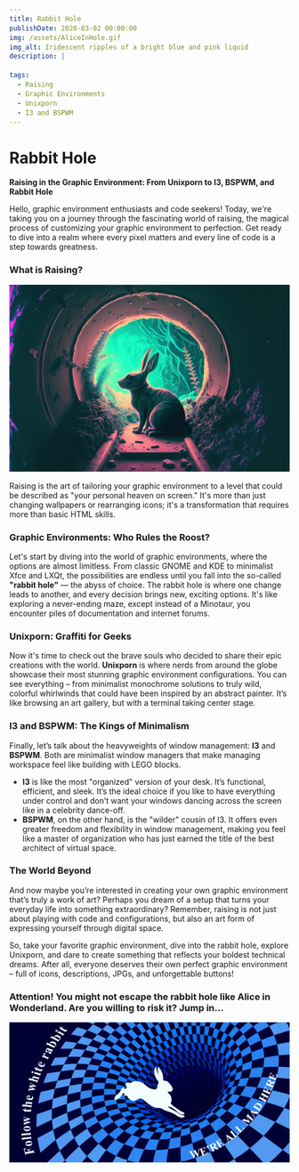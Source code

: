 ```yaml
---
title: Rabbit Hole
publishDate: 2020-03-02 00:00:00
img: /assets/AliceInHole.gif
img_alt: Iridescent ripples of a bright blue and pink liquid
description: |
 
tags:
  - Raising
  - Graphic Environments
  - Unixporn
  - I3 and BSPWM
---
```


# Rabbit Hole

**Raising in the Graphic Environment: From Unixporn to I3, BSPWM, and Rabbit Hole**

Hello, graphic environment enthusiasts and code seekers! Today, we're taking you on a journey through the fascinating world of raising, the magical process of customizing your graphic environment to perfection. Get ready to dive into a realm where every pixel matters and every line of code is a step towards greatness.

### **What is Raising?**

![Rabbit.jpg](../../assets/Rabbit.jpg)

Raising is the art of tailoring your graphic environment to a level that could be described as "your personal heaven on screen." It's more than just changing wallpapers or rearranging icons; it's a transformation that requires more than basic HTML skills.

### **Graphic Environments: Who Rules the Roost?**

Let's start by diving into the world of graphic environments, where the options are almost limitless. From classic GNOME and KDE to minimalist Xfce and LXQt, the possibilities are endless until you fall into the so-called **"rabbit hole"** — the abyss of choice. The rabbit hole is where one change leads to another, and every decision brings new, exciting options. It's like exploring a never-ending maze, except instead of a Minotaur, you encounter piles of documentation and internet forums.

### **Unixporn: Graffiti for Geeks**

Now it's time to check out the brave souls who decided to share their epic creations with the world. **Unixporn** is where nerds from around the globe showcase their most stunning graphic environment configurations. You can see everything – from minimalist monochrome solutions to truly wild, colorful whirlwinds that could have been inspired by an abstract painter. It’s like browsing an art gallery, but with a terminal taking center stage.

### **I3 and BSPWM: The Kings of Minimalism**

Finally, let’s talk about the heavyweights of window management: **I3** and **BSPWM**. Both are minimalist window managers that make managing workspace feel like building with LEGO blocks.

- **I3** is like the most "organized" version of your desk. It’s functional, efficient, and sleek. It’s the ideal choice if you like to have everything under control and don’t want your windows dancing across the screen like in a celebrity dance-off.
- **BSPWM**, on the other hand, is the "wilder" cousin of I3. It offers even greater freedom and flexibility in window management, making you feel like a master of organization who has just earned the title of the best architect of virtual space.

### **The World Beyond**

And now maybe you’re interested in creating your own graphic environment that’s truly a work of art? Perhaps you dream of a setup that turns your everyday life into something extraordinary? Remember, raising is not just about playing with code and configurations, but also an art form of expressing yourself through digital space.

So, take your favorite graphic environment, dive into the rabbit hole, explore Unixporn, and dare to create something that reflects your boldest technical dreams. After all, everyone deserves their own perfect graphic environment – full of icons, descriptions, JPGs, and unforgettable buttons!

### Attention! You might not escape the rabbit hole like Alice in Wonderland. Are you willing to risk it? Jump in…

![RabbitHole.jpg](../../assets/RabbitHole.jpg)